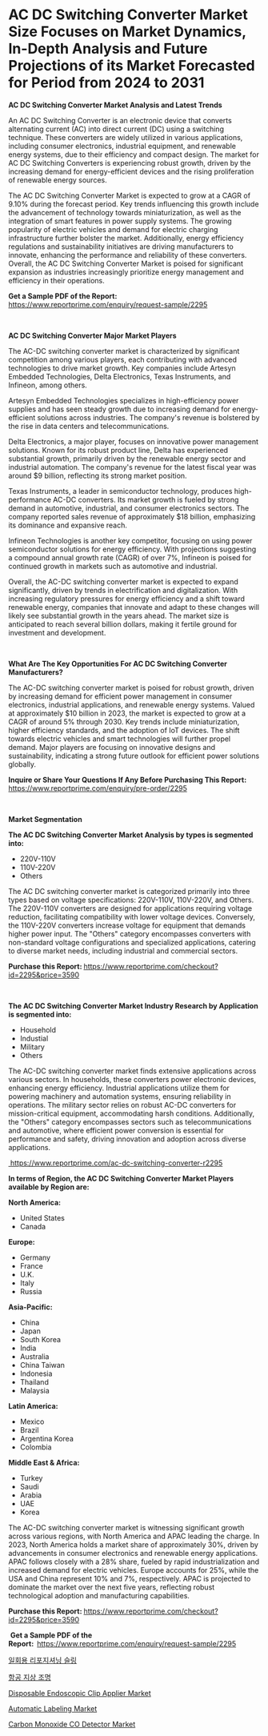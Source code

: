 <p><h1>AC DC Switching Converter Market Size Focuses on Market Dynamics, In-Depth Analysis and Future Projections of its Market Forecasted for Period from 2024 to 2031</h1></p><p><strong>AC DC Switching Converter Market Analysis and Latest Trends</strong></p>
<p><p>An AC DC Switching Converter is an electronic device that converts alternating current (AC) into direct current (DC) using a switching technique. These converters are widely utilized in various applications, including consumer electronics, industrial equipment, and renewable energy systems, due to their efficiency and compact design. The market for AC DC Switching Converters is experiencing robust growth, driven by the increasing demand for energy-efficient devices and the rising proliferation of renewable energy sources. </p><p>The AC DC Switching Converter Market is expected to grow at a CAGR of 9.10% during the forecast period. Key trends influencing this growth include the advancement of technology towards miniaturization, as well as the integration of smart features in power supply systems. The growing popularity of electric vehicles and demand for electric charging infrastructure further bolster the market. Additionally, energy efficiency regulations and sustainability initiatives are driving manufacturers to innovate, enhancing the performance and reliability of these converters. Overall, the AC DC Switching Converter Market is poised for significant expansion as industries increasingly prioritize energy management and efficiency in their operations.</p></p>
<p><strong>Get a Sample PDF of the Report:&nbsp;</strong> <a href="https://www.reportprime.com/enquiry/request-sample/2295">https://www.reportprime.com/enquiry/request-sample/2295</a></p>
<p>&nbsp;</p>
<p><strong>AC DC Switching Converter Major Market Players</strong></p>
<p><p>The AC-DC switching converter market is characterized by significant competition among various players, each contributing with advanced technologies to drive market growth. Key companies include Artesyn Embedded Technologies, Delta Electronics, Texas Instruments, and Infineon, among others.</p><p>Artesyn Embedded Technologies specializes in high-efficiency power supplies and has seen steady growth due to increasing demand for energy-efficient solutions across industries. The company's revenue is bolstered by the rise in data centers and telecommunications.</p><p>Delta Electronics, a major player, focuses on innovative power management solutions. Known for its robust product line, Delta has experienced substantial growth, primarily driven by the renewable energy sector and industrial automation. The company's revenue for the latest fiscal year was around $9 billion, reflecting its strong market position.</p><p>Texas Instruments, a leader in semiconductor technology, produces high-performance AC-DC converters. Its market growth is fueled by strong demand in automotive, industrial, and consumer electronics sectors. The company reported sales revenue of approximately $18 billion, emphasizing its dominance and expansive reach.</p><p>Infineon Technologies is another key competitor, focusing on using power semiconductor solutions for energy efficiency. With projections suggesting a compound annual growth rate (CAGR) of over 7%, Infineon is poised for continued growth in markets such as automotive and industrial.</p><p>Overall, the AC-DC switching converter market is expected to expand significantly, driven by trends in electrification and digitalization. With increasing regulatory pressures for energy efficiency and a shift toward renewable energy, companies that innovate and adapt to these changes will likely see substantial growth in the years ahead. The market size is anticipated to reach several billion dollars, making it fertile ground for investment and development.</p></p>
<p>&nbsp;</p>
<p><strong>What Are The Key Opportunities For AC DC Switching Converter Manufacturers?</strong></p>
<p><p>The AC-DC switching converter market is poised for robust growth, driven by increasing demand for efficient power management in consumer electronics, industrial applications, and renewable energy systems. Valued at approximately $10 billion in 2023, the market is expected to grow at a CAGR of around 5% through 2030. Key trends include miniaturization, higher efficiency standards, and the adoption of IoT devices. The shift towards electric vehicles and smart technologies will further propel demand. Major players are focusing on innovative designs and sustainability, indicating a strong future outlook for efficient power solutions globally.</p></p>
<p><strong>Inquire or Share Your Questions If Any Before Purchasing This Report:</strong> <a href="https://www.reportprime.com/enquiry/pre-order/2295">https://www.reportprime.com/enquiry/pre-order/2295</a></p>
<p>&nbsp;</p>
<p><strong>Market Segmentation</strong></p>
<p><strong>The AC DC Switching Converter Market Analysis by types is segmented into:</strong></p>
<p><ul><li>220V-110V</li><li>110V-220V</li><li>Others</li></ul></p>
<p><p>The AC DC switching converter market is categorized primarily into three types based on voltage specifications: 220V-110V, 110V-220V, and Others. The 220V-110V converters are designed for applications requiring voltage reduction, facilitating compatibility with lower voltage devices. Conversely, the 110V-220V converters increase voltage for equipment that demands higher power input. The "Others" category encompasses converters with non-standard voltage configurations and specialized applications, catering to diverse market needs, including industrial and commercial sectors.</p></p>
<p><strong>Purchase this Report:&nbsp;</strong><a href="https://www.reportprime.com/checkout?id=2295&price=3590">https://www.reportprime.com/checkout?id=2295&price=3590</a></p>
<p>&nbsp;</p>
<p><strong>The AC DC Switching Converter Market Industry Research by Application is segmented into:</strong></p>
<p><ul><li>Household</li><li>Industial</li><li>Military</li><li>Others</li></ul></p>
<p><p>The AC-DC switching converter market finds extensive applications across various sectors. In households, these converters power electronic devices, enhancing energy efficiency. Industrial applications utilize them for powering machinery and automation systems, ensuring reliability in operations. The military sector relies on robust AC-DC converters for mission-critical equipment, accommodating harsh conditions. Additionally, the "Others" category encompasses sectors such as telecommunications and automotive, where efficient power conversion is essential for performance and safety, driving innovation and adoption across diverse applications.</p></p>
<p><a href="https://www.reportprime.com/ac-dc-switching-converter-r2295">&nbsp;https://www.reportprime.com/ac-dc-switching-converter-r2295</a></p>
<p><strong>In terms of Region, the AC DC Switching Converter Market Players available by Region are:</strong></p>
<p>
    <p> <strong> North America: </strong>
        <ul>
            <li>United States</li>
            <li>Canada</li>
        </ul>
        </p> 
    <p> <strong> Europe: </strong>
        <ul>
            <li>Germany</li>
            <li>France</li>
            <li>U.K.</li>
            <li>Italy</li>
            <li>Russia</li>
        </ul>
        </p> 
    <p> <strong> Asia-Pacific: </strong>
        <ul>
            <li>China</li>
            <li>Japan</li>
            <li>South Korea</li>
            <li>India</li>
            <li>Australia</li>
            <li>China Taiwan</li>
            <li>Indonesia</li>
            <li>Thailand</li>
            <li>Malaysia</li>
        </ul>
        </p> 
    <p> <strong> Latin America: </strong>
        <ul>
            <li>Mexico</li>
            <li>Brazil</li>
            <li>Argentina Korea</li>
            <li>Colombia</li>
        </ul>
        </p> 
    <p> <strong> Middle East & Africa: </strong>
        <ul>
            <li>Turkey</li>
            <li>Saudi</li>
            <li>Arabia</li>
            <li>UAE</li>
            <li>Korea</li>
        </ul>
    </p>
    </p>
<p><p>The AC-DC switching converter market is witnessing significant growth across various regions, with North America and APAC leading the charge. In 2023, North America holds a market share of approximately 30%, driven by advancements in consumer electronics and renewable energy applications. APAC follows closely with a 28% share, fueled by rapid industrialization and increased demand for electric vehicles. Europe accounts for 25%, while the USA and China represent 10% and 7%, respectively. APAC is projected to dominate the market over the next five years, reflecting robust technological adoption and manufacturing capabilities.</p></p>
<p><strong>Purchase this Report: </strong><a href="https://www.reportprime.com/checkout?id=2295&price=3590">https://www.reportprime.com/checkout?id=2295&price=3590</a></p>
<p>&nbsp;<strong>Get a Sample PDF of the Report:&nbsp;&nbsp;</strong><a href="https://www.reportprime.com/enquiry/request-sample/2295">https://www.reportprime.com/enquiry/request-sample/2295</a></p>
<p><strong></strong></p>
<p><p><a href="https://medium.com/@scothall80/%EC%9D%BC%ED%9A%8C%EC%9A%A9-%EC%9E%AC%EB%B0%B0%EC%B9%98-%EC%8A%AC%EB%A7%81-%EC%8B%9C%EC%9E%A5-%EA%B7%9C%EB%AA%A8-%EC%8B%9C%EC%9E%A5-%EC%84%B8%EB%B6%84%ED%99%94-%EC%8B%9C%EC%9E%A5-%EB%8F%99%ED%96%A5-%EB%B0%8F-2031%EB%85%84%EA%B9%8C%EC%A7%80%EC%9D%98-%EC%84%B1%EC%9E%A5-%EB%B6%84%EC%84%9D-%EC%98%88%EC%B8%A1-f68f95dd1cf4">일회용 리포지셔닝 슬링</a></p><p><a href="https://medium.com/@terrellmend76/%ED%95%AD%EA%B3%B5%EA%B8%B0-%EC%A7%80%EC%83%81-%EC%A1%B0%EB%AA%85-%EC%8B%9C%EC%9E%A5-%EC%A0%90%EC%9C%A0%EC%9C%A8-%EB%B0%8F-%EC%8B%9C%EC%9E%A5-%EB%B6%84%EC%84%9D-2024%EB%85%84%EB%B6%80%ED%84%B0-2031%EB%85%84%EA%B9%8C%EC%A7%80%EC%9D%98-%EC%84%B1%EC%9E%A5-%EB%8F%99%ED%96%A5-%EB%B0%8F-%EC%98%88%EC%B8%A1-1171605e8541">항공 지상 조명</a></p><p><a href="https://medium.com/@alexander.bell98078/global-disposable-endoscopic-clip-applier-market-opportunities-and-market-challenges-2024-2031-c919864e0a6e">Disposable Endoscopic Clip Applier Market</a></p><p><a href="https://www.linkedin.com/pulse/analyzing-automatic-labeling-market-dynamics-growth-drivers-wtcnf?trackingId=96gkmO59QFqW7eTK9ugjSQ%3D%3D">Automatic Labeling Market</a></p><p><a href="https://github.com/kathiestrine5ty/Market-Research-Report-List-1/blob/main/carbon-monoxide-co-detector-market.md">Carbon Monoxide CO Detector Market</a></p></p>